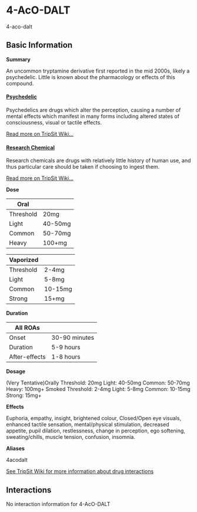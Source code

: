 # 4-AcO-DALT

4-aco-dalt

## Basic Information

**Summary**

An uncommon tryptamine derivative first reported in the mid 2000s, likely a psychedelic. Little is known about the pharmacology or effects of this compound.

#### [Psychedelic](/category/psychedelic)

Psychedelics are drugs which alter the perception, causing a number of mental effects which manifest in many forms including altered states of consciousness, visual or tactile effects.

[Read more on TripSit Wiki...](#{category.wiki})

#### [Research Chemical](/category/research-chemical)

Research chemicals are drugs with relatively little history of human use, and thus particular care should be taken if choosing to ingest them.

[Read more on TripSit Wiki...](#{category.wiki})

**Dose**

| Oral      |         |
| --------- | ------- |
| Threshold | 20mg    |
| Light     | 40-50mg |
| Common    | 50-70mg |
| Heavy     | 100+mg  |

| Vaporized |         |
| --------- | ------- |
| Threshold | 2-4mg   |
| Light     | 5-8mg   |
| Common    | 10-15mg |
| Strong    | 15+mg   |

**Duration**

| All ROAs      |               |
| ------------- | ------------- |
| Onset         | 30-90 minutes |
| Duration      | 5-9 hours     |
| After-effects | 1-8 hours     |

**Dosage**

(Very Tentative)Orally Threshold: 20mg Light: 40-50mg Common: 50-70mg Heavy: 100mg+ Smoked Threshold: 2-4mg Light: 5-8mg Common: 10-15mg Strong: 15mg+

**Effects**

Euphoria, empathy, insight, brightened colour, Closed/Open eye visuals, enhanced tactile sensation, mental/physical stimulation, decreased appetite, pupil dilation, restlessness, change in perception, ego softening, sweating/chills, muscle tension, confusion, insomnia.

**Aliases**

4acodalt  

[See TripSit Wiki for more information about drug interactions](http://combo.tripsit.me/)

## Interactions

No interaction information for 4-AcO-DALT